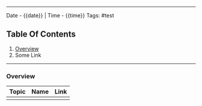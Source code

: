 ----
Date - {{date}}  |  Time - {{time}}
Tags: #test 

## Table Of Contents

1. [Overview](#Overview)
2. Some Link

----
### Overview

| Topic | Name | Link |
| ----- | ---- | ---- |
|       |      |      |


